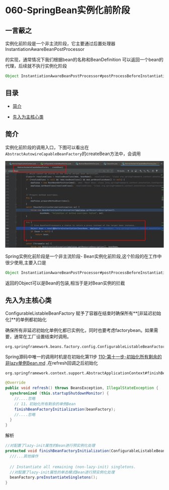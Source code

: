 # 060-SpringBean实例化前阶段

## 一言蔽之

实例化前阶段是一个非主流阶段，它主要通过后置处理器InstantiationAwareBeanPostProcessor

的实现，通常情况下我们根据bean的名称和BeanDefinition 可以返回一个bean的代理，后续就不执行实例化阶段

```java
Object InstantiationAwareBeanPostProcessor#postProcessBeforeInstantiation
```

## 目录

- [简介](#简介)

- [先入为主核心类](#先入为主核心类)

## 简介

实例化前阶段的调用入口，下图可以看出在`AbstractAutowireCapableBeanFactory`的createBean方法中，会调用

![image-20201124195218996](../../assets/image-20201124195218996.png)

Spring实例化前阶段是一个非主流阶段- Bean实例化前阶段,这个阶段的在工作中很少使用,主要入口是

```java
Object InstantiationAwareBeanPostProcessor#postProcessBeforeInstantiation
```

返回的Object可以是Bean的包装,相当于是对Bean实例的拦截

## 先入为主核心类

ConfigurableListableBeanFactory 赋予了容器在结束时确保所有**[非延迟初始化]**的单例都初始化

确保所有非延迟初始化单例化都已实例化，同时也要考虑factorybean。如果需要，通常在工厂设置结束时调用。

```
org.springframework.beans.factory.config.ConfigurableListableBeanFactory#preInstantiateSingletons
```

Spring源码中唯一的调用时机是在初始化第11步  [110-第十一步-初始化所有剩余的非lazy单例Bean.md](../080-Spring拓展点/110-第十一步-初始化所有剩余的非lazy单例Bean.md) ,在refresh回调之后初始化

```
org.springframework.context.support.AbstractApplicationContext#finishBeanFactoryInitialization
```

```java
@Override
public void refresh() throws BeansException, IllegalStateException {
  synchronized (this.startupShutdownMonitor) {
    //....忽略 
    // 11、初始化所有剩余的单例Bean
    finishBeanFactoryInitialization(beanFactory);
    //....忽略
  }
}
```

解析

```java
//对配置了lazy-init属性的Bean进行预实例化处理
protected void finishBeanFactoryInitialization(ConfigurableListableBeanFactory beanFactory) {
  ///...其他操作

  // Instantiate all remaining (non-lazy-init) singletons.
  //对配置了lazy-init属性的单态模式Bean进行预实例化处理
  beanFactory.preInstantiateSingletons();
}
```

